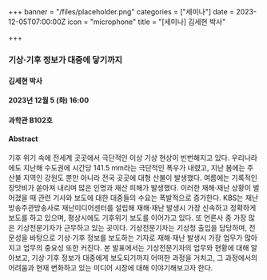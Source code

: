 +++
banner = "/files/placeholder.png"
categories = ["세미나"]
date = 2023-12-05T07:00:00Z
icon = "microphone"
title = "[세미나] 김세현 박사"

+++
### 기상·기후 정보가 대중에 닿기까지

#### 김세현 박사

#### 2023년 12월 5 (화) 16:00

#### 과학관 B102호

#### Abstract
기후 위기 속에 전세계 곳곳에서 극단적인 이상 기상 현상이 빈번해지고 있다. 우리나라에도 지난해
수도권에 시간당 141.5 mm라는 극단적인 폭우가 내렸고, 지난 봄에는 주 산불 지역인 강원도 뿐만
아니라 전국 곳곳에 대형 산불이 발생했다. 여름에는 기록적인 장맛비가 쏟아져 내리며 많은 인명과
재산 피해가 발생했다. 이러한 재해·재난 상황이 벌어졌을 때 관련 기사와 보도에 대한 대중들의
수요는 폭발적으로 증가한다.
KBS는 재난방송주관방송사로 재난미디어센터를 설립해 재해·재난 발생시 가장 신속하고 정확하게
보도를 하고 있으며, 평상시에도 기후위기 보도를 이어가고 있다. 또 언론사 중 가장 많은
기상전문기자가 근무하고 있는 곳이다. 기상전문기자는 기상청 출입을 담당하며, 전문성을 바탕으로
기상·기후 정보를 보도하는 기자로 재해·재난 발생시 가장 업무가 많아지고 업무의 중요성 또한 커진다.
본 발표에서는 기상전문기자의 업무와 현황에 대해 알아보고, 기상·기후 정보가 대중에게
보도되기까지 어떠한 과정을 거치고, 그 과정에서의 어려움과 현재 변화하고 있는 미디어 시장에 대해
이야기해보고자 한다.
